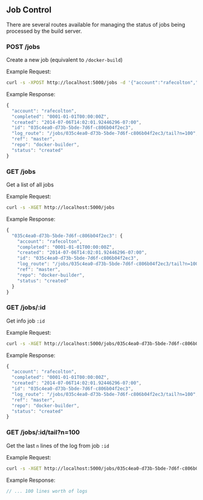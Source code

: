 ## Job Control

There are several routes available for managing the status of jobs being
processed by the build server.

### POST /jobs

Create a new job (equivalent to `/docker-build`)

Example Request:

```bash
curl -s -XPOST http://localhost:5000/jobs -d '{"account":"rafecolton","repo":"docker-builder","ref":"master"}'
```

Example Response:

```javascript
{
  "account": "rafecolton",
  "completed": "0001-01-01T00:00:00Z",
  "created": "2014-07-06T14:02:01.92446296-07:00",
  "id": "035c4ea0-d73b-5bde-7d6f-c806b04f2ec3",
  "log_route": "/jobs/035c4ea0-d73b-5bde-7d6f-c806b04f2ec3/tail?n=100",
  "ref": "master",
  "repo": "docker-builder",
  "status": "created"
}
```

### GET /jobs

Get a list of all jobs

Example Request:

```bash
curl -s -XGET http://localhost:5000/jobs
```

Example Response:

```javascript
{
  "035c4ea0-d73b-5bde-7d6f-c806b04f2ec3": {
    "account": "rafecolton",
    "completed": "0001-01-01T00:00:00Z",
    "created": "2014-07-06T14:02:01.92446296-07:00",
    "id": "035c4ea0-d73b-5bde-7d6f-c806b04f2ec3",
    "log_route": "/jobs/035c4ea0-d73b-5bde-7d6f-c806b04f2ec3/tail?n=100",
    "ref": "master",
    "repo": "docker-builder",
    "status": "created"
  }
}
```

### GET /jobs/:id

Get info job `:id`

Example Request:

```bash
curl -s -XGET http://localhost:5000/jobs/035c4ea0-d73b-5bde-7d6f-c806b04f2ec3
```

Example Response:

```javascript
{
  "account": "rafecolton",
  "completed": "0001-01-01T00:00:00Z",
  "created": "2014-07-06T14:02:01.92446296-07:00",
  "id": "035c4ea0-d73b-5bde-7d6f-c806b04f2ec3",
  "log_route": "/jobs/035c4ea0-d73b-5bde-7d6f-c806b04f2ec3/tail?n=100",
  "ref": "master",
  "repo": "docker-builder",
  "status": "created"
}
```

### GET /jobs/:id/tail?n=100

Get the last `n` lines of the log from job `:id`

Example Request:

```bash
curl -s -XGET http://localhost:5000/jobs/035c4ea0-d73b-5bde-7d6f-c806b04f2ec3/tail?n=100
```

Example Response:

```javascript
// ... 100 lines worth of logs
```
